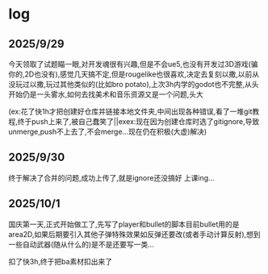 # log
## 2025/9/29
今天领取了试题瞄一眼,对开发魂很有兴趣,但是不会ue5,也没有开发过3D游戏(骗你的,2D也没有),感觉几天搞不定,但是rougelike也很喜欢,决定去复刻以撒,以前从没玩过以撒,玩过其他类似的(比如bro potato),上次3h内学的godot也不完整,从头开始仍是一头雾水,如何去找美术和音乐资源又是一个问题,头大

(ex:花了快1h才把创建好仓库并链接本地文件夹,中间出现各种错误,看了一堆git教程,终于push上来了,被自己蠢笑了||exex:现在因为创建仓库时选了gitignore,导致unmerge,push不上去了,不会merge...现在仍在积极(大虚)解决)

## 2025/9/30
终于解决了合并的问题,成功上传了,就是ignore还没搞好
上课ing...

## 2025/10/1
国庆第一天,正式开始做工了,先写了player和bullet的脚本目前bullet用的是area2D,如果后期要引入其他子弹特殊效果如反弹还要改(或者手动计算反射),想到一些自动武器(随从什么的)是不是还要写一类...

扣了快3h,终于把ba素材扣出来了